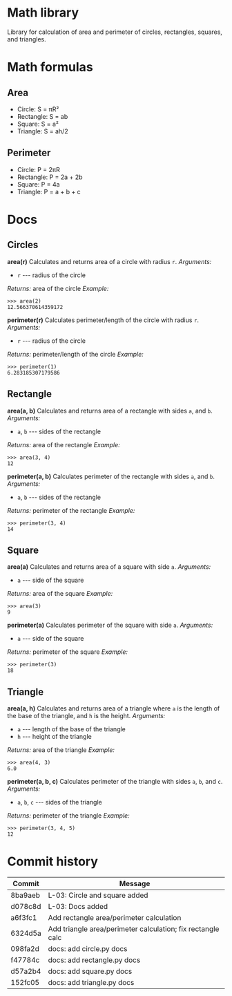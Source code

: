 # Math library
Library for calculation of area and perimeter of circles, rectangles, squares, and triangles.

# Math formulas
## Area
- Circle: S = πR²
- Rectangle: S = ab
- Square: S = a²
- Triangle: S = ah/2

## Perimeter
- Circle: P = 2πR
- Rectangle: P = 2a + 2b
- Square: P = 4a
- Triangle: P = a + b + c

# Docs
## Circles
**area(r)**
Calculates and returns area of a circle with radius `r`.
*Arguments:*
- `r` --- radius of the circle

*Returns:* area of the circle
*Example:*
```
>>> area(2)
12.566370614359172
```

**perimeter(r)**
Calculates perimeter/length of the circle with radius `r`.
*Arguments:*
- `r` --- radius of the circle

*Returns:* perimeter/length of the circle
*Example:*
```
>>> perimeter(1)
6.283185307179586
```

## Rectangle
**area(a, b)**
Calculates and returns area of a rectangle with sides `a`, and `b`.
*Arguments:*
- `a`, `b` --- sides of the rectangle

*Returns:* area of the rectangle
*Example:*
```
>>> area(3, 4)
12
```

**perimeter(a, b)**
Calculates perimeter of the rectangle with sides `a`, and `b`.
*Arguments:*
- `a`, `b` --- sides of the rectangle

*Returns:* perimeter of the rectangle
*Example:*
```
>>> perimeter(3, 4)
14
```

## Square
**area(a)**
Calculates and returns area of a square with side `a`.
*Arguments:*
- `a` --- side of the square

*Returns:* area of the square
*Example:*
```
>>> area(3)
9
```

**perimeter(a)**
Calculates perimeter of the square with side `a`.
*Arguments:*
- `a` --- side of the square

*Returns:* perimeter of the square
*Example:*
```
>>> perimeter(3)
18
```

## Triangle
**area(a, h)**
Calculates and returns area of a triangle where `a` is the length of the base of the triangle, and `h` is the height.
*Arguments:*
- `a` --- length of the base of the triangle
- `h` --- height of the triangle

*Returns:* area of the triangle
*Example:*
```
>>> area(4, 3)
6.0
```

**perimeter(a, b, c)**
Calculates perimeter of the triangle with sides `a`, `b`, and `c`.
*Arguments:*
- `a`, `b`, `c` --- sides of the triangle

*Returns:* perimeter of the triangle
*Example:*
```
>>> perimeter(3, 4, 5)
12
```

# Commit history
|Commit|Message|
|------|-------|
|8ba9aeb|L-03: Circle and square added|
|d078c8d|L-03: Docs added|
|a6f3fc1|Add rectangle area/perimeter calculation|
|6324d5a|Add triangle area/perimeter calculation; fix rectangle calc|
|098fa2d|docs: add circle.py docs|
|f47784c|docs: add rectangle.py docs|
|d57a2b4|docs: add square.py docs|
|152fc05|docs: add triangle.py docs|
